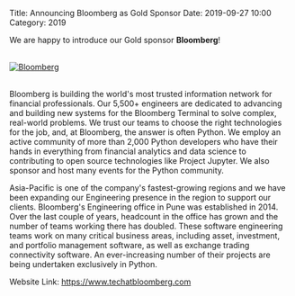 Title: Announcing Bloomberg as Gold Sponsor
Date: 2019-09-27 10:00
Category: 2019

We are happy to introduce our Gold sponsor **Bloomberg**!

<!-- PELICAN_END_SUMMARY -->
<br>
<div class="text-center">
  <a href="https://www.techatbloomberg.com/" target="_blank">
    <img src="{filename}/images/sponsors/bloomberg.png" alt="Bloomberg">
  </a>
</div>
<br>

Bloomberg is building the world's most trusted information network for financial professionals. Our 5,500+ engineers are dedicated to advancing and building new systems for the Bloomberg Terminal to solve complex, real-world problems. We trust our teams to choose the right technologies for the job, and, at Bloomberg, the answer is often Python. We employ an active community of more than 2,000 Python developers who have their hands in everything from financial analytics and data science to contributing to open source technologies like Project Jupyter. We also sponsor and host many events for the Python community.

Asia-Pacific is one of the company's fastest-growing regions and we have been expanding our Engineering presence in the region to support our clients. Bloomberg's Engineering office in Pune was established in 2014. Over the last couple of years, headcount in the office has grown and the number of teams working there has doubled. These software engineering teams work on many critical business areas, including asset, investment, and portfolio management software, as well as exchange trading connectivity software. An ever-increasing number of their projects are being undertaken exclusively in Python.

Website Link: <a href="https://www.techatbloomberg.com/" target="_blank">https://www.techatbloomberg.com</a>
